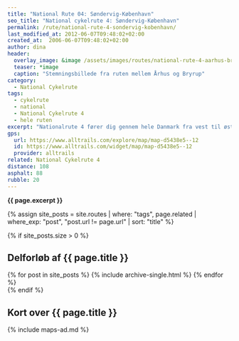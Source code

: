 ```yaml
---
title: "National Rute 04: Søndervig-København"
seo_title: "National cykelrute 4: Søndervig-København"
permalink: /rute/national-rute-4-sondervig-kobenhavn/
last_modified_at: 2012-06-07T09:48:02+02:00
created_at:  2006-06-07T09:48:02+02:00
author: dina
header:
  overlay_image: &image /assets/images/routes/national-rute-4-aarhus-bryrup.jpg
  teaser: *image
  caption: "Stemningsbillede fra ruten mellem Århus og Bryrup"
category:
  - National Cykelrute
tags:
  - cykelrute
  - national
  - National Cykelrute 4
  - hele ruten
excerpt: "Nationalrute 4 fører dig gennem hele Danmark fra vest til øst. Du starter i det flade vestlige Jylland, cykler over Midtjyllands højland, Danmarks største sø og skovområde, og ender i København. Landskabet langs cykelruten er meget afvekslende, så du skal vælge en cykel og nogle dæk, der kan få dig komfortabelt gennem skove, forbi søer, op og ned ad bakker og markveje."
gps:
  url: https://www.alltrails.com/explore/map/map-d5438e5--12
  id: https://www.alltrails.com/widget/map/map-d5438e5--12
  provider: alltrails
related: National Cykelrute 4
distance: 108
asphalt: 88
rubble: 20
---
```


**{{ page.excerpt }}**

{% assign site_posts = site.routes | where: "tags", page.related | where_exp: "post", "post.url != page.url" | sort: "title" %}

{% if site_posts.size > 0 %}

## Delforløb af {{ page.title }}

<div class="feature__wrapper">
  {% for post in site_posts %}
    {% include archive-single.html %}
  {% endfor %}
</div>
{% endif %}

## Kort over {{ page.title }}

{% include maps-ad.md %}
